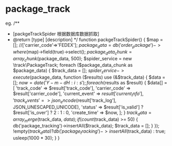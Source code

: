 # package_track

eg.
 /**
 * [packgeTrackSpider 根据数据库数据抓取]
 * @return [type] [description]
 */
function packgeTrackSpider()
{
    $map                = []; //['carrier_code'=>'FEDEX'];
    $package_data       = db('order_package')->where($map)->field(true)->select();
    $package_data_chunk = array_chunk($package_data, 500);
    $spider_service     = new \track\PackageTrack;
    foreach ($package_data_chunk as $package_data) {
        $track_data = [];
        $spider_service->execute($package_data, function ($results) use (&$track_data) {
            $data = [];
            $now  = date('Y-m-d H:i:s');
            foreach ($results as $result) {
                $data[] = [
                    'track_code'    => $result['track_code'],
                    'carrier_code'  => $result['carrier_code'],
                    'current_event' => $result['current_info'],
                    'track_events'  => json_encode($result['track_log'], JSON_UNESCAPED_UNICODE),
                    'status'        => $result['is_valid'] ? $result['is_over'] ? 2 : 1 : 0,
                    'create_time'   => $now,
                ];
            }
            $track_data = array_merge($track_data, $data);
            if (count($track_data) >= 50) {
                db('package_tracking')->insertAll($track_data);
                $track_data = [];
            }
        });
        !empty($track_data) ? db('package_tracking')->insertAll($track_data) : true;
        usleep(1000 * 30);
    }
}